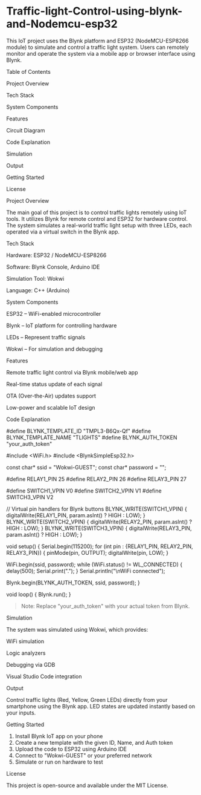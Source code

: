 # Traffic-light-Control-using-blynk-and-Nodemcu-esp32



This IoT project uses the Blynk platform and ESP32 (NodeMCU-ESP8266 module) to simulate and control a traffic light system. Users can remotely monitor and operate the system via a mobile app or browser interface using Blynk.

Table of Contents

Project Overview

Tech Stack

System Components

Features

Circuit Diagram

Code Explanation

Simulation

Output

Getting Started

License


Project Overview

The main goal of this project is to control traffic lights remotely using IoT tools. It utilizes Blynk for remote control and ESP32 for hardware control. The system simulates a real-world traffic light setup with three LEDs, each operated via a virtual switch in the Blynk app.


Tech Stack

Hardware: ESP32 / NodeMCU-ESP8266

Software: Blynk Console, Arduino IDE

Simulation Tool: Wokwi

Language: C++ (Arduino)


System Components

ESP32 – WiFi-enabled microcontroller

Blynk – IoT platform for controlling hardware

LEDs – Represent traffic signals

Wokwi – For simulation and debugging

Features

Remote traffic light control via Blynk mobile/web app

Real-time status update of each signal

OTA (Over-the-Air) updates support

Low-power and scalable IoT design


Code Explanation

#define BLYNK_TEMPLATE_ID "TMPL3-B6Qx-Qf"
#define BLYNK_TEMPLATE_NAME "TLIGHTS"
#define BLYNK_AUTH_TOKEN "your_auth_token"

#include <WiFi.h>
#include <BlynkSimpleEsp32.h>

const char* ssid = "Wokwi-GUEST";
const char* password = "";

#define RELAY1_PIN  25
#define RELAY2_PIN  26
#define RELAY3_PIN  27

#define SWITCH1_VPIN V0
#define SWITCH2_VPIN V1
#define SWITCH3_VPIN V2

// Virtual pin handlers for Blynk buttons
BLYNK_WRITE(SWITCH1_VPIN) {
  digitalWrite(RELAY1_PIN, param.asInt() ? HIGH : LOW);
}
BLYNK_WRITE(SWITCH2_VPIN) {
  digitalWrite(RELAY2_PIN, param.asInt() ? HIGH : LOW);
}
BLYNK_WRITE(SWITCH3_VPIN) {
  digitalWrite(RELAY3_PIN, param.asInt() ? HIGH : LOW);
}

void setup() {
  Serial.begin(115200);
  for (int pin : {RELAY1_PIN, RELAY2_PIN, RELAY3_PIN}) {
    pinMode(pin, OUTPUT);
    digitalWrite(pin, LOW);
  }

  WiFi.begin(ssid, password);
  while (WiFi.status() != WL_CONNECTED) {
    delay(500);
    Serial.print(".");
  }
  Serial.println("\nWiFi connected");

  Blynk.begin(BLYNK_AUTH_TOKEN, ssid, password);
}

void loop() {
  Blynk.run();
}

> Note: Replace "your_auth_token" with your actual token from Blynk.

Simulation

The system was simulated using Wokwi, which provides:

WiFi simulation

Logic analyzers

Debugging via GDB

Visual Studio Code integration

Output

Control traffic lights (Red, Yellow, Green LEDs) directly from your smartphone using the Blynk app. LED states are updated instantly based on your inputs.

Getting Started

1. Install Blynk IoT app on your phone
2. Create a new template with the given ID, Name, and Auth token
3. Upload the code to ESP32 using Arduino IDE
4. Connect to "Wokwi-GUEST" or your preferred network
5. Simulate or run on hardware to test



License

This project is open-source and available under the MIT License.



